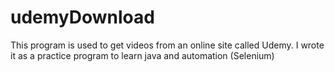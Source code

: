 # udemyDownload

This program is used to get videos from an online site called Udemy. I wrote it as a practice program to learn java and automation (Selenium) 
